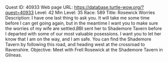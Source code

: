 Quest ID: 40933
Web page URL: https://database.turtle-wow.org/?quest=40933
Level: 42
Min Level: 35
Race: 589
Title: Rosewick Worries
Description: I have one last thing to ask you. It will take me some time before I can get going again, but in the meantime I want you to make sure the worries of my wife are settled.$B$BI sent her to Shademore Tavern before I departed with some of our most valuable posessions. I want you to let her know that I am on the way, and I am safe. You can find the Shademore Tavern by following this road, and heading west at the crossroad to Ravenshire.
Objective: Meet with Frell Rosewick at the Shademore Tavern in Gilneas.
